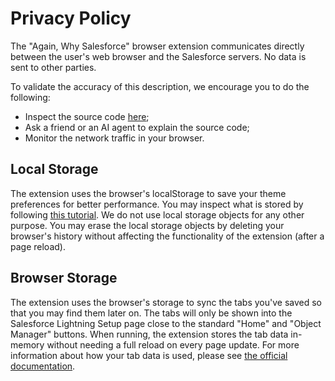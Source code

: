 # Privacy Policy

The "Again, Why Salesforce" browser extension communicates directly between the user's web browser and the Salesforce servers. No data is sent to other parties.

To validate the accuracy of this description, we encourage you to do the following:

- Inspect the source code [here](https://www.github.com/Astisme/again-why-salesforce);
- Ask a friend or an AI agent to explain the source code;
- Monitor the network traffic in your browser.

## Local Storage

The extension uses the browser's localStorage to save your theme preferences for better performance. You may inspect what is stored by following [this tutorial](https://developer.chrome.com/docs/devtools/storage/localstorage). We do not use local storage objects for any other purpose. You may erase the local storage objects by deleting your browser's history without affecting the functionality of the extension (after a page reload).

## Browser Storage

The extension uses the browser's storage to sync the tabs you've saved so that you may find them later on. The tabs will only be shown into the Salesforce Lightning Setup page close to the standard "Home" and "Object Manager" buttons. When running, the extension stores the tab data in-memory without needing a full reload on every page update. For more information about how your tab data is used, please see [the official documentation](https://developer.chrome.com/docs/extensions/reference/api/storage#property-sync).
